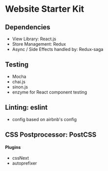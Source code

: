 # Website Starter Kit

## Dependencies

- View Library: React.js
- Store Management: Redux
- Async / Side Effects handled by: Redux-saga

## Testing

- Mocha
- chai.js
- sinon.js
- enzyme for React component testing

## Linting: eslint

- config based on airbnb's config

## CSS Postprocessor: PostCSS

#### Plugins

- cssNext
- autoprefixer
